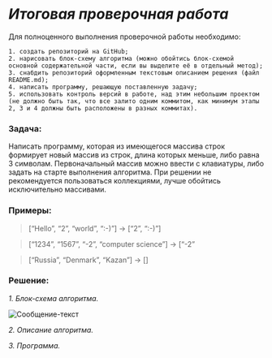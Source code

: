 # *Итоговая проверочная работа* #
Для полноценного выполнения проверочной работы необходимо:

    1. создать репозиторий на GitHub;
    2. нарисовать блок-схему алгоритма (можно обойтись блок-схемой основной содержательной части, если вы выделите её в отдельный метод);
    3. снабдить репозиторий оформленным текстовым описанием решения (файл README.md);
    4. написать программу, решающую поставленную задачу;
    5. использовать контроль версий в работе, над этим небольшим проектом (не должно быть так, что все залито одним коммитом, как минимум этапы 2, 3 и 4 должны быть расположены в разных коммитах).

### **Задача:** ###
Написать программу, которая из имеющегося массива строк формирует новый массив из строк, 
длина которых меньше, либо равна 3 символам. Первоначальный массив можно ввести с клавиатуры, 
либо задать на старте выполнения алгоритма. При решении не рекомендуется пользоваться коллекциями, 
лучше обойтись исключительно массивами.
### **Примеры:** ###

>[“Hello”, “2”, “world”, “:-)”] → [“2”, “:-)”]

>[“1234”, “1567”, “-2”, “computer science”] → [“-2”

>[“Russia”, “Denmark”, “Kazan”] → []

### **Решение:** ###
*1. Блок-схема алгоритма.*

![Сообщение-текст](/путь/к/изображению.jpg)

*2. Описание алгоритма.*

*3. Программа.*
